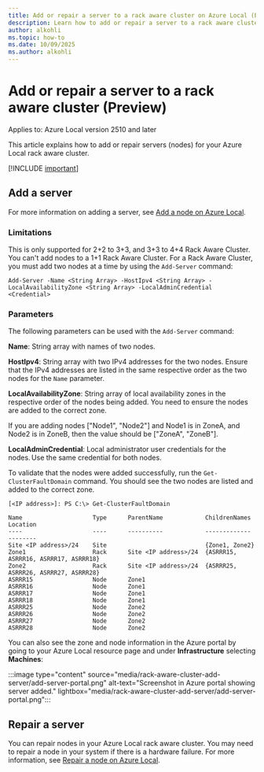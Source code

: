 ```yaml
---
title: Add or repair a server to a rack aware cluster on Azure Local (Preview)
description: Learn how to add or repair a server to a rack aware cluster on Azure Local (Preview).
author: alkohli
ms.topic: how-to
ms.date: 10/09/2025
ms.author: alkohli
---
```


# Add or repair a server to a rack aware cluster (Preview)

Applies to: Azure Local version 2510 and later

This article explains how to add or repair servers (nodes) for your Azure Local rack aware cluster.


[!INCLUDE [important](../includes/hci-preview.md)]

## Add a server

For more information on adding a server, see [Add a node on Azure Local](../manage/add-server.md).

### Limitations

This is only supported for 2+2 to 3+3, and 3+3 to 4+4 Rack Aware Cluster. You can't add nodes to a 1+1 Rack Aware Cluster. For a Rack Aware Cluster, you must add two nodes at a time by using the `Add-Server` command:

```azurecli
Add-Server -Name <String Array> -HostIpv4 <String Array> -LocalAvailabilityZone <String Array> -LocalAdminCredential <Credential>
```

### Parameters

The following parameters can be used with the `Add-Server` command:

**Name**: String array with names of two nodes.  

**HostIpv4**: String array with two IPv4 addresses for the two nodes. Ensure that the IPv4 addresses are listed in the same respective order as the two nodes for the `Name` parameter.

**LocalAvailabilityZone**: String array of local availability zones in the respective order of the nodes being added. You need to ensure the nodes are added to the correct zone.  

If you are adding nodes ["Node1", "Node2"] and Node1 is in ZoneA, and Node2 is in ZoneB, then the value should be ["ZoneA", "ZoneB"].

**LocalAdminCredential**: Local administrator user credentials for the nodes. Use the same credential for both nodes.

To validate that the nodes were added successfully, run the `Get-ClusterFaultDomain` command. You should see the two nodes are listed and added to the correct zone.

```output
[<IP address>]: PS C:\> Get-ClusterFaultDomain

Name                    Type      ParentName            ChildrenNames   Location
----                    ----      ----------            -------------   --------
Site <IP address>/24	Site                            {Zone1, Zone2}
Zone1	                Rack	  Site <IP address>/24	{ASRRR15, ASRRR16, ASRRR17, ASRRR18}	
Zone2	                Rack	  Site <IP address>/24	{ASRRR25, ASRRR26, ASRRR27, ASRRR28}
ASRRR15       	        Node	  Zone1
ASRRR16	                Node	  Zone1
ASRRR17	                Node	  Zone1
ASRRR18	                Node	  Zone1
ASRRR25	                Node	  Zone2
ASRRR26	                Node	  Zone2
ASRRR27	                Node	  Zone2
ASRRR28	                Node	  Zone2
```
You can also see the zone and node information in the Azure portal by going to your Azure Local resource page and under **Infrastructure** selecting **Machines**:

:::image type="content" source="media/rack-aware-cluster-add-server/add-server-portal.png" alt-text="Screenshot in Azure portal showing server added." lightbox="media/rack-aware-cluster-add-server/add-server-portal.png":::

## Repair a server

You can repair nodes in your Azure Local rack aware cluster. You may need to repair a node in your system if there is a hardware failure. For more information, see [Repair a node on Azure Local](../manage/repair-server.md).
